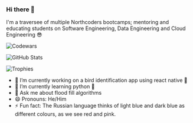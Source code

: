 ### Hi there 👋

I'm a traversee of multiple Northcoders bootcamps; mentoring and educating students on Software Engineering, Data Engineering and Cloud Engineering 😎

![Codewars](https://www.codewars.com/users/robert112233/badges/large)

![GitHub Stats](https://github-readme-stats.vercel.app/api?username=robert112233&show_icons=true&theme=radical)

![Trophies](https://github-profile-trophy.vercel.app/?username=robert112233)

- 🔭 I’m currently working on a bird identification app using react native 🦅
- 🌱 I’m currently learning python 🐍
- 💬 Ask me about flood fill algorithms
- 😄 Pronouns: He/Him
- ⚡ Fun fact: The Russian language thinks of light blue and dark blue as different colours, as we see red and pink.
